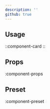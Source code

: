 ```yaml
---
description: ''
github: true
---
```


## Usage

::component-card
::

## Props

:component-props

## Preset

:component-preset
